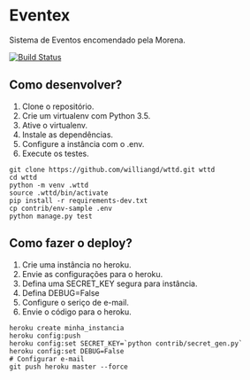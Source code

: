 # Eventex

Sistema de Eventos encomendado pela Morena.

[![Build Status](https://travis-ci.org/williangd/wttd.svg?branch=master)](https://travis-ci.org/williangd/wttd)

## Como desenvolver?

1. Clone o repositório.
2. Crie um virtualenv com Python 3.5.
3. Ative o virtualenv.
4. Instale as dependências.
5. Configure a instância com o .env.
6. Execute os testes.

```console
git clone https://github.com/williangd/wttd.git wttd
cd wttd
python -m venv .wttd
source .wttd/bin/activate
pip install -r requirements-dev.txt
cp contrib/env-sample .env
python manage.py test
```

## Como fazer o deploy?

1. Crie uma instância no heroku.
2. Envie as configurações para o heroku.
3. Defina uma SECRET_KEY segura para instância.
4. Defina DEBUG=False   
5. Configure o seriço de e-mail.
6. Envie o código para o heroku.

```console
heroku create minha_instancia
heroku config:push
heroku config:set SECRET_KEY=`python contrib/secret_gen.py`
heroku config:set DEBUG=False
# Configurar e-mail
git push heroku master --force
```